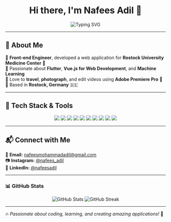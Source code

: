 <h1 align="center">Hi there, I'm Nafees Adil 👋</h1>
<p align="center">
  <img src="https://readme-typing-svg.herokuapp.com?font=Fira+Code&pause=1000&center=true&width=700&lines=Flutter+Developer+%7C+Front-End+Engineer;Passionate+about+Mobile+%26+Web+Development;Exploring+Machine+Learning+%26+Vue.js+for+Web+Applications" alt="Typing SVG" />
</p>

---

## 🚀 About Me  

🔹 **Front-end Engineer**, developed a web application for **Rostock University Medicine Center** 🏥  
🔹 Passionate about **Flutter**, **Vue.js for Web Development**, and **Machine Learning**  
🔹 Love to **travel**, **photograph**, and edit videos using **Adobe Premiere Pro** 🎥  
🔹 Based in **Rostock, Germany** 🇩🇪  

---

## 🔧 Tech Stack & Tools  
<p align="center">
  <img src="https://img.shields.io/badge/Flutter-02569B?style=for-the-badge&logo=flutter&logoColor=white" />
  <img src="https://img.shields.io/badge/Dart-0175C2?style=for-the-badge&logo=dart&logoColor=white" />
  <img src="https://img.shields.io/badge/Vue.js-4FC08D?style=for-the-badge&logo=vue.js&logoColor=white" />
  <img src="https://img.shields.io/badge/JavaScript-F7DF1E?style=for-the-badge&logo=javascript&logoColor=black" />
  <img src="https://img.shields.io/badge/Python-3776AB?style=for-the-badge&logo=python&logoColor=white" />
  <img src="https://img.shields.io/badge/Machine%20Learning-FF6F00?style=for-the-badge&logo=tensorflow&logoColor=white" />
  <img src="https://img.shields.io/badge/Shopify-7AB55C?style=for-the-badge&logo=shopify&logoColor=white" />
  <img src="https://img.shields.io/badge/HTML5-E34F26?style=for-the-badge&logo=html5&logoColor=white" />
  <img src="https://img.shields.io/badge/CSS3-1572B6?style=for-the-badge&logo=css3&logoColor=white" />
  <img src="https://img.shields.io/badge/Bootstrap-7952B3?style=for-the-badge&logo=bootstrap&logoColor=white" />
</p>

---

## 📬 Connect with Me  
📧 **Email:** [nafeesmohammadadil@gmail.com](mailto:nafeesmohammadadil@gmail.com)  
📷 **Instagram:** [@nafees_adil](https://www.instagram.com/nafees_adil)  
💼 **LinkedIn:** [@nafeesadil](https://www.linkedin.com/in/nafeesadil/)  

---

### 📊 GitHub Stats  
<p align="center">
  <img src="https://github-readme-stats.vercel.app/api?username=nafeesadil&show_icons=true&theme=tokyonight" alt="GitHub Stats" />
  <img src="https://github-readme-streak-stats.herokuapp.com/?user=nafeesadil&theme=tokyonight" alt="GitHub Streak" />
</p>

---

🔥 *Passionate about coding, learning, and creating amazing applications!* 🚀  
